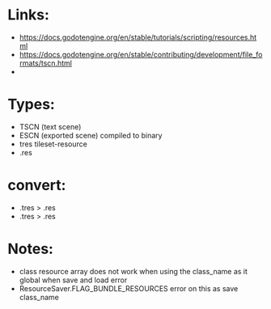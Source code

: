 
# Links:
 * https://docs.godotengine.org/en/stable/tutorials/scripting/resources.html
 * https://docs.godotengine.org/en/stable/contributing/development/file_formats/tscn.html
 * 

# Types:
 * TSCN (text scene)
 * ESCN (exported scene) compiled to binary
 * tres tileset-resource
 * .res

# convert:
* .tres > .res
* .tres > .res

# Notes:
 * class resource array does not work when using the class_name as it global when save and load error
  * ResourceSaver.FLAG_BUNDLE_RESOURCES error on this as save class_name